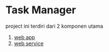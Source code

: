 # Task Manager

project ini terdiri dari 2 komponen utama

1. [web app](/webapp/README.md)
1. [web service](/service/README.md)
